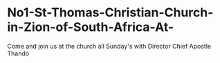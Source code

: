 # No1-St-Thomas-Christian-Church-in-Zion-of-South-Africa-At-
Come and join us at the church all Sunday's with Director Chief Apostle Thando 
